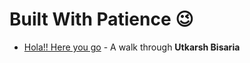 # Built With Patience :wink:

* [Hola!! Here you go](https://BisariaUtkarsh.github.io) - A walk through **Utkarsh Bisaria** 

